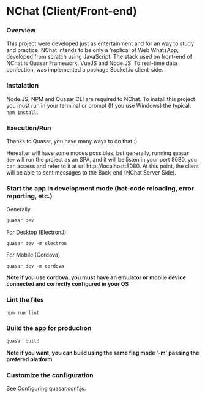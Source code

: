 # NChat (Client/Front-end)

### Overview
This project were developed just as entertainment and for an way to study and practice.
NChat intends to be only a 'replica' of Web WhatsApp, developed from scratch using JavaScript. The stack used on front-end of NChat is Quasar Framework, VueJS and Node.JS. To real-time data confection, was implemented a package Socket.io client-side.

### Instalation
Node.JS, NPM and Quasar CLI are required to NChat. To install this project you must run in your terminal or prompt (If you use Windows) the typical: `npm install`.

### Execution/Run
Thanks to Quasar, you have many ways to do that :)

Hereafter will have some modes possibles, but generally, running `quasar dev` will run the project as an SPA, and it will be listen in your port 8080, you can access and refer to it at url http://localhost:8080. At this point, the client will be able to sent messages to the Back-end (NChat Server Side).

### Start the app in development mode (hot-code reloading, error reporting, etc.)
Generally
```bash
quasar dev
```

For Desktop (ElectronJ)
```
quasar dev -m electron
```

For Mobile (Cordova)
```
quasar dev -m cordova
```

**Note if you use cordova, you must have an emulator or mobile device connected and correctly configured in your OS**

### Lint the files
```bash
npm run lint
```

### Build the app for production
```bash
quasar build
```
**Note if you want, you can build using the same flag mode '-m' passing the prefered platform**

### Customize the configuration
See [Configuring quasar.conf.js](https://quasar.dev/quasar-cli/quasar-conf-js).
